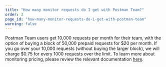 ```yaml
---
title: "How many monitor requests do I get with Postman Team?"
order: 3
page_id: "how-many-monitor-requests-do-i-get-with-postman-team"
warning: false
---
```

Postman Team users get 10,000 requests per month for their team, with the option of buying a block of 50,000 prepaid requests for $20 per month. If you go over your 10,000 requests (without buying the larger block), we will charge $0.75 for every 1000 requests over the limit. To learn more about monitoring pricing, please review the relevant documentation [here](https://learning.postman.com/docs/postman/monitors/intro-monitors/#pricing).
